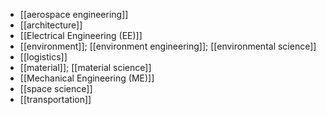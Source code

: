 - [[aerospace engineering]]
- [[architecture]]
- [[Electrical Engineering (EE)]]
- [[environment]]; [[environment engineering]]; [[environmental science]]
- [[logistics]]
- [[material]]; [[material science]]
- [[Mechanical Engineering (ME)]]
- [[space science]]
- [[transportation]]
